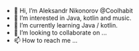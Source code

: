 - 👋 Hi, I’m Aleksandr Nikonorov @Coolhabit
- 👀 I’m interested in Java, kotlin and music.
- 🌱 I’m currently learning Java / kotlin.
- 💞️ I’m looking to collaborate on ...
- 📫 How to reach me ...

<!---
Coolhabit/Coolhabit is a ✨ special ✨ repository because its `README.md` (this file) appears on your GitHub profile.
You can click the Preview link to take a look at your changes.
--->
